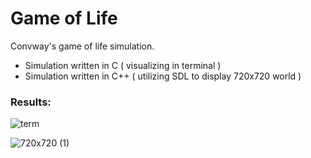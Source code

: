 # Game of Life
Convway's game of life simulation.

* Simulation written in C ( visualizing in terminal )
* Simulation written in C++ ( utilizing SDL to display 720x720 world )

### Results:
![term](https://github.com/KhalidObaide/game-of-life/assets/46670360/86de6d4d-165a-4698-8144-cd11756b8b8f)

![720x720 (1)](https://github.com/KhalidObaide/game-of-life/assets/46670360/2e90cff8-d304-4298-827b-307805d3c8f2)

